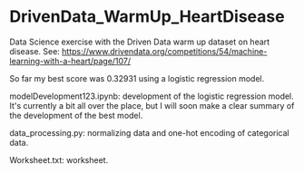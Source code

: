 # DrivenData_WarmUp_HeartDisease
Data Science exercise with the Driven Data warm up dataset on heart disease.
See: https://www.drivendata.org/competitions/54/machine-learning-with-a-heart/page/107/

So far my best score was 0.32931 using a logistic regression model.

modelDevelopment123.ipynb: development of the logistic regression model. It's currently a 
bit all over the place, but I will soon make a clear summary of the development of the 
best model. 

data_processing.py: normalizing data and one-hot encoding of categorical data. 

Worksheet.txt: worksheet.
